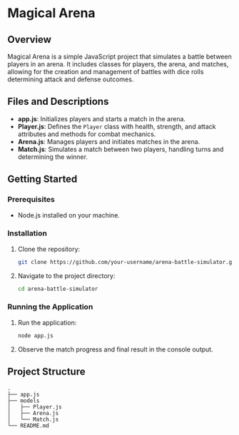 # Magical Arena 

## Overview

Magical Arena is a simple JavaScript project that simulates a battle between players in an arena. It includes classes for players, the arena, and matches, allowing for the creation and management of battles with dice rolls determining attack and defense outcomes.

## Files and Descriptions

- **app.js**: Initializes players and starts a match in the arena.
- **Player.js**: Defines the `Player` class with health, strength, and attack attributes and methods for combat mechanics.
- **Arena.js**: Manages players and initiates matches in the arena.
- **Match.js**: Simulates a match between two players, handling turns and determining the winner.

## Getting Started

### Prerequisites

- Node.js installed on your machine.

### Installation

1. Clone the repository:
    ```bash
    git clone https://github.com/your-username/arena-battle-simulator.git
    ```
2. Navigate to the project directory:
    ```bash
    cd arena-battle-simulator
    ```

### Running the Application

1. Run the application:
    ```bash
    node app.js
    ```
2. Observe the match progress and final result in the console output.

## Project Structure

```plaintext
.
├── app.js
├── models
│   ├── Player.js
│   ├── Arena.js
│   └── Match.js
└── README.md
